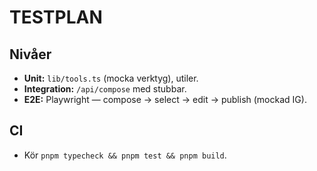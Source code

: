 # TESTPLAN

## Nivåer
- **Unit:** `lib/tools.ts` (mocka verktyg), utiler.
- **Integration:** `/api/compose` med stubbar.
- **E2E:** Playwright — compose → select → edit → publish (mockad IG).

## CI
- Kör `pnpm typecheck && pnpm test && pnpm build`.
